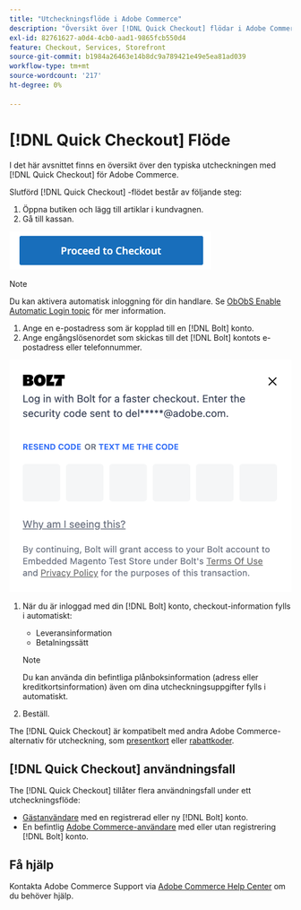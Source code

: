 ```yaml
---
title: "Utcheckningsflöde i Adobe Commerce"
description: "Översikt över [!DNL Quick Checkout] flödar i Adobe Commerce."
exl-id: 82761627-a0d4-4cb0-aad1-9865fcb550d4
feature: Checkout, Services, Storefront
source-git-commit: b1984a26463e14b8dc9a789421e49e5ea81ad039
workflow-type: tm+mt
source-wordcount: '217'
ht-degree: 0%

---
```


# [!DNL Quick Checkout] Flöde

I det här avsnittet finns en översikt över den typiska utcheckningen med [!DNL Quick Checkout] för Adobe Commerce.

Slutförd [!DNL Quick Checkout] -flödet består av följande steg:

1. Öppna butiken och lägg till artiklar i kundvagnen.
1. Gå till kassan.

![Utcheckning](assets/proceed-checkout.png)

>[!NOTE]
>
> Du kan aktivera automatisk inloggning för din handlare. Se [ObObS Enable Automatic Login topic](https://help.bolt.com/products/embedded/direct-api/auto-login/) för mer information.

1. Ange en e-postadress som är kopplad till en [!DNL Bolt] konto.
1. Ange engångslösenordet som skickas till det [!DNL Bolt] kontots e-postadress eller telefonnummer.

![Popup-fönster för engångslösenord](assets/new-logo-otp-email.png)

1. När du är inloggad med din [!DNL Bolt] konto, checkout-information fylls i automatiskt:

   - Leveransinformation
   - Betalningssätt

   >[!NOTE]
   >
   > Du kan använda din befintliga plånboksinformation (adress eller kreditkortsinformation) även om dina utcheckningsuppgifter fylls i automatiskt.

1. Beställ.

The [!DNL Quick Checkout] är kompatibelt med andra Adobe Commerce-alternativ för utcheckning, som [presentkort](https://docs.magento.com/user-guide/catalog/product-gift-card.html) eller [rabattkoder](https://docs.magento.com/user-guide/marketing/price-rules-cart-coupon.html).

## [!DNL Quick Checkout] användningsfall

The [!DNL Quick Checkout] tillåter flera användningsfall under ett utcheckningsflöde:

- [Gästanvändare](../quick-checkout/checkout-bolt.md) med en registrerad eller ny [!DNL Bolt] konto.
- En befintlig [Adobe Commerce-användare](../quick-checkout/checkout-adobe-commerce.md) med eller utan registrering [!DNL Bolt] konto.

## Få hjälp

Kontakta Adobe Commerce Support via [Adobe Commerce Help Center](https://experienceleague.adobe.com/docs/commerce-knowledge-base/kb/overview.html) om du behöver hjälp.
